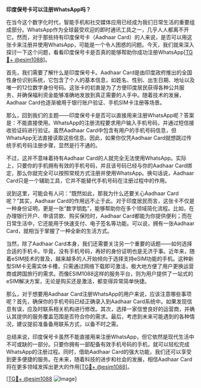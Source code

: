 **印度保号卡可以注册WhatsApp吗？**

在当今这个数字化时代，智能手机和社交媒体应用已经成为我们日常生活的重要组成部分。WhatsApp作为全球最受欢迎的即时通讯工具之一，几乎人人都离不开它。然而，对于那些持有印度保号卡（Aadhaar Card）的人来说，是否可以用这张卡来注册并使用WhatsApp，可能是一个令人困惑的问题。今天，我们就来深入探讨一下这个问题，看看印度保号卡是否真的能够帮助你成功注册WhatsApp[[TG💪+ @esim1088](https://t.me/s/esim1088)]。

首先，我们需要了解什么是印度保号卡。Aadhaar Card是由印度政府推出的全国性身份识别系统，它包含了个人的基本信息，如姓名、性别、出生日期、地址以及唯一的12位数字身份号码。这张卡的初衷是为了方便印度居民获得各种公共服务，并确保福利资金能够准确地发放到真正需要的人手中。随着技术的发展，Aadhaar Card也逐渐被用于银行账户验证、手机SIM卡注册等场景。

那么，回到我们的主题——印度保号卡是否可以直接用来注册WhatsApp呢？答案是：不能直接使用。WhatsApp的注册流程要求用户输入手机号码，并通过短信接收验证码进行验证。虽然Aadhaar Card中包含有用户的手机号码信息，但WhatsApp无法直接读取这些信息。因此，如果你仅凭Aadhaar Card就想跳过传统手机号码注册步骤，显然是行不通的。

不过，这并不意味着持有Aadhaar Card的人就完全无法使用WhatsApp。实际上，只要你的手机拥有有效的手机号码，并且该号码已经与你的Aadhaar Card绑定，那么你就完全可以按照常规方式注册并使用WhatsApp。换句话说，Aadhaar Card只是一个辅助工具，它并不能替代手机号码在注册过程中的作用。

说到这里，可能会有人问：“既然如此，那我为什么还要关心Aadhaar Card呢？”其实，Aadhaar Card的作用远不止于此。对于印度居民而言，这张卡不仅是一种身份证明，更是一张“数字钥匙”，能够帮助你在多个领域简化流程。比如，在办理银行开户、申请贷款、购买保险时，Aadhaar Card都能为你提供便利；而在日常生活中，它还能用于快速支付、电子签名等功能。可以说，拥有一张Aadhaar Card，就相当于掌握了一种全新的生活方式。

当然，除了Aadhaar Card本身，我们还需要关注另一个重要的话题——如何选择合适的手机卡。毕竟，没有手机号码，再好的身份证明也是无济于事。近年来，随着eSIM技术的普及，越来越多的人开始倾向于选择支持eSIM功能的手机。这种新型SIM卡无需实体卡槽，只需通过网络下载即可激活，极大地方便了用户更换运营商或跨国旅行的需求。而像ESIM1088这样的服务平台，则为用户提供了一站式的eSIM解决方案，无论是购买还是激活，都变得异常简单快捷。

那么，对于想要用Aadhaar Card注册WhatsApp的用户来说，应该注意哪些事项呢？首先，确保你的手机号码已经正确录入到Aadhaar Card系统中。如果发现信息有误，应及时联系相关机构进行修改。其次，选择一家信誉良好的运营商，并确认其提供的服务覆盖范围是否符合你的需求。最后，考虑到未来可能遇到的各种情况，建议提前准备备用联系方式，以备不时之需。

总结来说，印度保号卡虽然不能直接用来注册WhatsApp，但它依然是现代生活中不可或缺的一部分。只要你拥有一部配备有效手机号码的手机，就可以轻松完成WhatsApp的注册过程。同时，借助Aadhaar Card的强大功能，我们还可以享受到更多便捷的服务。在未来，随着科技的进步和社会的发展，相信Aadhaar Card将在更多领域发挥出更大的作用[[TG💪+ @esim1088](https://t.me/s/esim1088)]。

[[TG💪+ @esim1088](https://t.me/s/esim1088) ![Image](https://i.postimg.cc/4NQfJmqS/Snipaste-2025-05-13-00-14-12.png)]